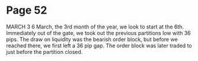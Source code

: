 # Page 52

MARCH
3 6
March, the 3rd month of the year, we look to start at the 6th.
Immediately out of the gate, we took out the previous
partitions low with 36 pips.
The draw on liquidity was the bearish order block, but
before we reached there, we first left a 36 pip gap.
The order block was later traded to just before the
partition closed.